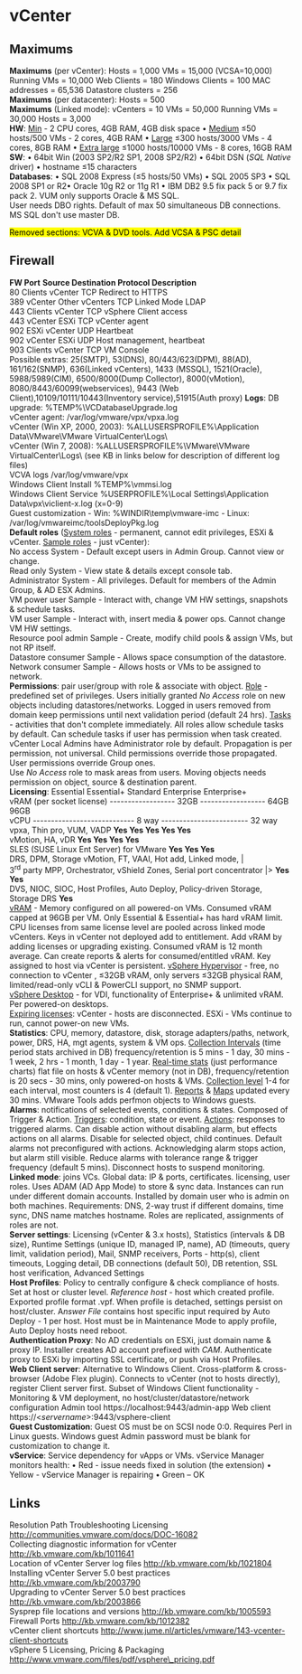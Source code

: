 <!---
https://github.com/forbesguthrie/vReferenceCards
Reference card for Data Center Virtualization 6.0
03_vcenter.md
-->

# vCenter
## Maximums
**Maximums** (per vCenter): Hosts = 1,000 VMs = 15,000 (VCSA=10,000)
Running VMs = 10,000  Web Clients = 180 Windows Clients = 100 MAC addresses = 65,536 Datastore
clusters = 256  
**Maximums** (per datacenter): Hosts = 500  
**Maximums** (Linked mode): vCenters = 10 VMs = 50,000 Running VMs =
30,000 Hosts = 3,000  
**HW**: <u>Min</u> - 2 CPU cores, 4GB RAM, 4GB disk space • <u>Medium</u> ≤50
hosts/500 VMs - 2 cores, 4GB RAM • <u>Large</u> ≤300 hosts/3000 VMs - 4
cores, 8GB RAM • <u>Extra large</u> ≤1000 hosts/10000 VMs - 8 cores, 16GB RAM  
**SW**: • 64bit Win (2003 SP2/R2 SP1, 2008 SP2/R2) • 64bit DSN (*SQL
Native* driver) • hostname ≤15 characters  
**Databases**: • SQL 2008 Express (≤5 hosts/50 VMs) • SQL 2005 SP3 • SQL
2008 SP1 or R2• Oracle 10g R2 or 11g R1 • IBM DB2 9.5 fix pack 5 or 9.7
fix pack 2. VUM only supports Oracle & MS SQL.  
User needs DBO rights. Default of max 50 simultaneous DB connections. MS
SQL don't use master DB.  

<mark>Removed sections: VCVA & DVD tools. Add VCSA & PSC detail</mark>  

## Firewall
**FW Port** **Source Destination Protocol Description**  
80 Clients vCenter TCP Redirect to HTTPS  
389 vCenter Other vCenters TCP Linked Mode LDAP  
443 Clients vCenter TCP vSphere Client access  
443 vCenter ESXi TCP vCenter agent  
902 ESXi vCenter UDP Heartbeat  
902 vCenter ESXi UDP Host management, heartbeat  
903 Clients vCenter TCP VM Console  
Possible extras: 25(SMTP), 53(DNS), 80/443/623(DPM), 88(AD), 161/162(SNMP), 636(Linked vCenters), 1433 (MSSQL), 1521(Oracle), 5988/5989(CIM), 6500/8000(Dump Collector), 8000(vMotion), 8080/8443/60099(webservices), 9443 (Web Client),10109/10111/10443(Inventory service),51915(Auth proxy)
**Logs**: DB upgrade: <file>%TEMP%\\VCDatabaseUpgrade.log</file>  
vCenter agent: <file>/var/log/vmware/vpx/vpxa.log</file>  
vCenter (Win XP, 2000, 2003): <file>%ALLUSERSPROFILE%\\Application Data\\VMware\\VMware VirtualCenter\\Logs\\</file>  
vCenter (Win 7, 2008): <file>%ALLUSERSPROFILE%\\VMware\\VMware
VirtualCenter\\Logs\\</file>
(see KB in links below for description of different log files)  
VCVA logs <file>/var/log/vmware/vpx</file>  
Windows Client Install <file>%TEMP%\\vmmsi.log</file>  
Windows Client Service <file>%USERPROFILE%\\Local Settings\\Application
Data\\vpx\\viclient-x.log</file> (x=0-9)  
Guest customization - Win: <file>%WINDIR\\temp\\vmware-imc</file> -  Linux: <file>/var/log/vmwareimc/toolsDeployPkg.log</file>  
**Default roles** (<u>System roles</u> - permanent, cannot edit privileges,
ESXi & vCenter. <u>Sample roles</u> - just vCenter):  
No access System - Default except users in Admin Group. Cannot view or change.  
Read only System - View state & details except console tab.  
Administrator System - All privileges. Default for members of the Admin Group, & AD ESX Admins.  
VM power user Sample - Interact with, change VM HW settings, snapshots &
schedule tasks.  
VM user Sample - Interact with, insert media & power ops. Cannot change
VM HW settings.  
Resource pool admin Sample - Create, modify child pools & assign VMs,
but not RP itself.  
Datastore consumer Sample - Allows space consumption of the datastore.  
Network consumer Sample - Allows hosts or VMs to be assigned to network.  
**Permissions**: pair user/group with role & associate with object.
<u>Role</u> - predefined set of privileges. Users initially granted *No
Access* role on new objects including datastores/networks. Logged in
users removed from domain keep permissions until next validation period
(default 24 hrs). <u>Tasks</u> - activities that don't complete immediately.
All roles allow schedule tasks by default. Can schedule tasks if user
has permission when task created. vCenter Local Admins have
Administrator role by default. Propagation is per permission, not
universal. Child permissions override those propagated. User permissions
override Group ones.  
Use *No Access* role to mask areas from users. Moving objects needs
permission on object, source & destination parent.  
**Licensing**: Essential Essential+ Standard Enterprise Enterprise+  
vRAM (per socket license) ------------------ 32GB ------------------
64GB 96GB  
vCPU ---------------------------- 8 way ------------------------ 32 way  
vpxa, Thin pro, VUM, VADP **Yes Yes Yes Yes Yes**  
vMotion, HA, vDR **Yes Yes Yes Yes**  
SLES (SUSE Linux Ent Server) for VMware **Yes Yes Yes**  
DRS, DPM, Storage vMotion, FT, VAAI, Hot add, Linked mode, |  
3<sup>rd</sup> party MPP, Orchestrator, vShield Zones, Serial port concentrator
|\> **Yes Yes**  
DVS, NIOC, SIOC, Host Profiles, Auto Deploy, Policy-driven Storage,
Storage DRS **Yes**  
<u>vRAM</u> - Memory configured on all powered-on VMs. Consumed vRAM capped
at 96GB per VM. Only Essential & Essential+ has hard vRAM limit. CPU
licenses from same license level are pooled across linked mode vCenters.
Keys in vCenter not deployed add to entitlement. Add vRAM by adding
licenses or upgrading existing. Consumed vRAM is 12 month average. Can
create reports & alerts for consumed/entitled vRAM. Key assigned to host
via vCenter is persistent. <u>vSphere Hypervisor</u> - free, no connection to
vCenter , ≤32GB vRAM, only servers ≤32GB physical RAM, limited/read-only
vCLI & PowerCLI support, no SNMP support.  
<u>vSphere Desktop</u> - for VDI, functionality of Enterprise+ & unlimited
vRAM. Per powered-on desktops.  
<u>Expiring licenses</u>: vCenter - hosts are disconnected. ESXi - VMs
continue to run, cannot power-on new VMs.  
**Statistics**: CPU, memory, datastore, disk, storage adapters/paths,
network, power, DRS, HA, mgt agents, system & VM ops. <u>Collection
Intervals</u> (time period stats archived in DB) frequency/retention is 5
mins - 1 day, 30 mins - 1 week, 2 hrs - 1 month, 1 day - 1 year.
<u>Real-time stats</u> (just performance charts) flat file on hosts & vCenter
memory (not in DB), frequency/retention is 20 secs - 30 mins, only
powered-on hosts & VMs. <u>Collection level</u> 1-4 for each interval, most
counters is 4 (default 1). <u>Reports</u> & <u>Maps</u> updated every 30 mins.
VMware Tools adds perfmon objects to Windows guests.  
**Alarms**: notifications of selected events, conditions & states.
Composed of Trigger & Action. <u>Triggers</u>: condition, state or event.
<u>Actions</u>: responses to triggered alarms. Can disable action without
disabling alarm, but effects actions on all alarms. Disable for selected
object, child continues. Default alarms not preconfigured with actions.
Acknowledging alarm stops action, but alarm still visible. Reduce alarms
with tolerance range & trigger frequency (default 5 mins). Disconnect
hosts to suspend monitoring.  
**Linked mode**: joins VCs. Global data: IP & ports, certificates.
licensing, user roles. Uses ADAM (AD App Mode) to store & sync data.
Instances can run under different domain accounts. Installed by domain
user who is admin on both machines. Requirements: DNS, 2-way trust if
different domains, time sync, DNS name matches hostname. Roles are
replicated, assignments of roles are not.  
**Server settings**: Licensing (vCenter & 3.x hosts), Statistics
(intervals & DB size), Runtime Settings (unique ID, managed IP, name),
AD (timeouts, query limit, validation period), Mail, SNMP receivers,
Ports - http(s), client timeouts, Logging detail, DB connections
(default 50), DB retention, SSL host verification, Advanced Settings  
**Host Profiles**: Policy to centrally configure & check compliance of
hosts. Set at host or cluster level. *Reference host* - host which
created profile. Exported profile format <file>.vpf</file>. When profile is detached,
settings persist on host/cluster. A*nswer File* contains host specific
input required by Auto Deploy - 1 per host. Host must be in Maintenance
Mode to apply profile, Auto Deploy hosts need reboot.  
**Authentication Proxy**: No AD credentials on ESXi, just domain name &
proxy IP. Installer creates AD account prefixed with *CAM*. Authenticate
proxy to ESXi by importing SSL certificate, or push via Host Profiles.  
**Web Client server**: Alternative to Windows Client. Cross-platform &
cross-browser (Adobe Flex plugin). Connects to vCenter (not to hosts
directly), register Client server first. Subset of Windows Client
functionality - Monitoring & VM deployment, no
host/cluster/datastore/network configuration
Admin tool https://localhost:9443/admin-app Web client
https://<*servername*>:9443/vsphere-client  
**Guest Customization**: Guest OS must be on SCSI node 0:0. Requires
Perl in Linux guests. Windows guest Admin password must be blank for
customization to change it.  
**vService**: Service dependency for vApps or VMs. vService Manager
monitors health: • Red - issue needs fixed in solution (the extension) •
Yellow - vService Manager is repairing • Green – OK

## Links
Resolution Path Troubleshooting Licensing http://communities.vmware.com/docs/DOC-16082  
Collecting diagnostic information for vCenter http://kb.vmware.com/kb/1011641  
Location of vCenter Server log files http://kb.vmware.com/kb/1021804  
Installing vCenter Server 5.0 best practices
http://kb.vmware.com/kb/2003790  
Upgrading to vCenter Server 5.0 best practices
http://kb.vmware.com/kb/2003866  
Sysprep file locations and versions http://kb.vmware.com/kb/1005593    
Firewall Ports http://kb.vmware.com/kb/1012382  
vCenter client shortcuts
http://www.jume.nl/articles/vmware/143-vcenter-client-shortcuts  
vSphere 5 Licensing, Pricing & Packaging http://www.vmware.com/files/pdf/vsphere\_pricing.pdf  

